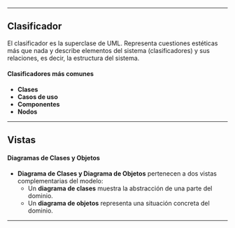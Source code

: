 
---

## Clasificador

El clasificador es la superclase de UML. Representa cuestiones estéticas más que nada y describe elementos del sistema (clasificadores) y sus relaciones, es decir, la estructura del sistema.

#### Clasificadores más comunes
- **Clases**
- **Casos de uso**
- **Componentes**
- **Nodos**

---

## Vistas

#### Diagramas de Clases y Objetos

- **Diagrama de Clases y Diagrama de Objetos** pertenecen a dos vistas complementarias del modelo:
  - Un **diagrama de clases** muestra la abstracción de una parte del dominio.
  - Un **diagrama de objetos** representa una situación concreta del dominio.

---
